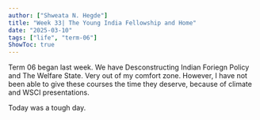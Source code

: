 ```yaml
---
author: ["Shweata N. Hegde"]
title: "Week 33| The Young India Fellowship and Home"
date: "2025-03-10"
tags: ["life", "term-06"]
ShowToc: true
---
```

Term 06 began last week. We have Desconstructing Indian Foriegn Policy and The Welfare State. Very out of my comfort zone. However, I have not been able to give these courses the time they deserve, because of climate and WSCI presentations.

Today was a tough day.

